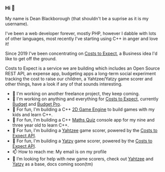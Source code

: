 ### Hi 👋

My name is Dean Blackborough (that shouldn't be a suprise as it is my username).

I've been a web developer forever, mostly PHP, however I dabble with lots of other languages, most recently I've starting using C++ in anger and love it!

Since 2019 I've been concentrating on [Costs to Expect](https://api.costs-to-expect.com), a Business idea I'd like to get off the ground.

Costs to Expect is a service we are building which includes an Open Source REST API, an expense app, budgeting apps a long-term social experiment tracking the cost to raise our children, a Yahtzee/Yatzy game scorer and other things, have a look if any of that sounds interesting.

- 🔭 I'm working on another freelance project, they keep coming.
- 🔭 I'm working on anything and everything for [Costs to Expect](https://api.costs-to-expect.com), currently [Budget](https://budget.costs-to-expect.com) and [Budget Pro](https://budget-pro.costs-to-expect.com).
- 🌱 For fun, I'm building a C++ [2D Game Engine](https://github.com/deanblackborough/Prune2D) to build games with my kids and learn C++.
- 🌱 For fun, I'm building a C++ [Maths Quiz](https://github.com/deanblackborough/MathsQuiz) console app for my nine and three year old to learn C++.
- 🌱 For fun, I'm building a [Yahtzee](https://github.com/costs-to-expect/yahtzee) game scorer, powered by the [Costs to Expect API](https://api.costs-to-expect.com).
- 🌱 For fun, I'm building a [Yatzy](https://github.com/costs-to-expect/yatzy) game scorer, powered by the [Costs to Expect API](https://api.costs-to-expect.com).
- 📫 How to reach me: My email is on my profile
- 🤔 I’m looking for help with new game scorers, check out [Yahtzee](https://github.com/costs-to-expect/yahtzee) and [Yatzy](https://github.com/costs-to-expect/yatzy) as a base, docs coming soon(tm)
